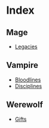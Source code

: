 # Index

## Mage

- [Legacies](./homebrew/mage/legacies.md)

## Vampire

- [Bloodlines](./homebrew/vampire/bloodlines.md)
- [Disciplines](./homebrew/vampire/disciplines.md)

## Werewolf

- [Gifts](./homebrew/werewolf/gifts.md)
